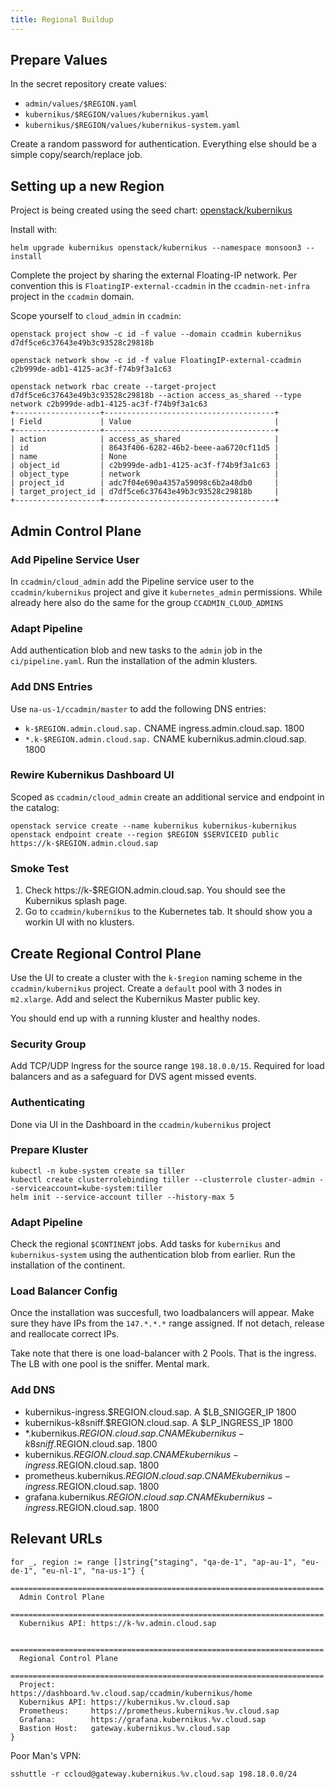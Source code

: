 ```yaml
---
title: Regional Buildup 
---
```


## Prepare Values

In the secret repository create values:

  * `admin/values/$REGION.yaml`
  * `kubernikus/$REGION/values/kubernikus.yaml`
  * `kubernikus/$REGION/values/kubernikus-system.yaml`

Create a random password for authentication. Everything else should be a simple
copy/search/replace job.

## Setting up a new Region

Project is being created using the seed chart:
[openstack/kubernikus](https://github.com/sapcc/helm-charts/tree/master/openstack/kubernikus)

Install with:

```
helm upgrade kubernikus openstack/kubernikus --namespace monsoon3 --install
```

Complete the project by sharing the external Floating-IP network. Per
convention this is `FloatingIP-external-ccadmin` in the `ccadmin-net-infra`
project in the `ccadmin` domain.

Scope yourself to `cloud_admin` in `ccadmin`:

```
openstack project show -c id -f value --domain ccadmin kubernikus                                                                                                                    
d7df5ce6c37643e49b3c93528c29818b

openstack network show -c id -f value FloatingIP-external-ccadmin                                                                                                                   
c2b999de-adb1-4125-ac3f-f74b9f3a1c63

openstack network rbac create --target-project d7df5ce6c37643e49b3c93528c29818b --action access_as_shared --type network c2b999de-adb1-4125-ac3f-f74b9f3a1c63 
+-------------------+--------------------------------------+
| Field             | Value                                |
+-------------------+--------------------------------------+
| action            | access_as_shared                     |
| id                | 8643f406-6282-46b2-beee-aa6720cf11d5 |
| name              | None                                 |
| object_id         | c2b999de-adb1-4125-ac3f-f74b9f3a1c63 |
| object_type       | network                              |
| project_id        | adc7f04e690a4357a59098c6b2a48db0     |
| target_project_id | d7df5ce6c37643e49b3c93528c29818b     |
+-------------------+--------------------------------------+
```

## Admin Control Plane

### Add Pipeline Service User

In `ccadmin/cloud_admin` add the Pipeline service user to the
`ccadmin/kubernikus` project and give it `kubernetes_admin` permissions. While
already here also do the same for the group `CCADMIN_CLOUD_ADMINS`

### Adapt Pipeline

Add authentication blob and new tasks to the `admin` job in the
`ci/pipeline.yaml`. Run the installation of the admin klusters.

### Add DNS Entries

Use `na-us-1/ccadmin/master` to add the following DNS entries:

  * `k-$REGION.admin.cloud.sap.` CNAME	ingress.admin.cloud.sap.	1800
  * `*.k-$REGION.admin.cloud.sap.` CNAME	kubernikus.admin.cloud.sap. 1800

### Rewire Kubernikus Dashboard UI

Scoped as `ccadmin/cloud_admin` create an additional service and endpoint in
the catalog:

```
openstack service create --name kubernikus kubernikus-kubernikus
openstack endpoint create --region $REGION $SERVICEID public https://k-$REGION.admin.cloud.sap
```

### Smoke Test

  1. Check https://k-$REGION.admin.cloud.sap. You should see the Kubernikus splash
page.
  2. Go to `ccadmin/kubernikus` to the Kubernetes tab. It should show you
     a workin UI with no klusters.


## Create Regional Control Plane

Use the UI to create a cluster with the `k-$region` naming scheme in the
`ccadmin/kubernikus` project. Create a `default` pool with 3 nodes in
`m2.xlarge`. Add and select the Kubernikus Master public key.

You should end up with a running kluster and healthy nodes.

### Security Group

Add TCP/UDP Ingress for the source range `198.18.0.0/15`. Required for load
balancers and as a safeguard for DVS agent missed events.

### Authenticating

Done via UI in the Dashboard in the `ccadmin/kubernikus` project

### Prepare Kluster

```
kubectl -n kube-system create sa tiller
kubectl create clusterrolebinding tiller --clusterrole cluster-admin --serviceaccount=kube-system:tiller
helm init --service-account tiller --history-max 5
```

### Adapt Pipeline 

Check the regional `$CONTINENT` jobs. Add tasks for `kubernikus` and
`kubernikus-system` using the authentication blob from earlier. Run the
installation of the continent.

### Load Balancer Config

Once the installation was succesfull, two loadbalancers will appear. Make sure
they have IPs from the `147.*.*.*` range assigned. If not detach, release and
reallocate correct IPs.

Take note that there is one load-balancer with 2 Pools. That is the ingress.
The LB with one pool is the sniffer. Mental mark.

### Add DNS

  * kubernikus-ingress.$REGION.cloud.sap. A	$LB_SNIGGER_IP 1800
  * kubernikus-k8sniff.$REGION.cloud.sap. A $LP_INGRESS_IP 1800	
  * *.kubernikus.$REGION.cloud.sap.	CNAME	kubernikus-k8sniff.$REGION.cloud.sap.	1800	
  * kubernikus.$REGION.cloud.sap. CNAME	kubernikus-ingress.$REGION.cloud.sap.	1800	
  * prometheus.kubernikus.$REGION.cloud.sap.CNAME	kubernikus-ingress.$REGION.cloud.sap.	1800	
  * grafana.kubernikus.$REGION.cloud.sap. CNAME kubernikus-ingress.$REGION.cloud.sap.	1800	

## Relevant URLs

```
for _, region := range []string{"staging", "qa-de-1", "ap-au-1", "eu-de-1", "eu-nl-1", "na-us-1"} {
  ======================================================================
  Admin Control Plane
  ======================================================================
  Kubernikus API: https://k-%v.admin.cloud.sap

  ======================================================================
  Regional Control Plane
  ======================================================================
  Project:        https://dashboard.%v.cloud.sap/ccadmin/kubernikus/home
  Kubernikus API: https://kubernikus.%v.cloud.sap
  Prometheus:     https://prometheus.kubernikus.%v.cloud.sap
  Grafana:        https://grafana.kubernikus.%v.cloud.sap
  Bastion Host:   gateway.kubernikus.%v.cloud.sap
}
```

Poor Man's VPN:
```
sshuttle -r ccloud@gateway.kubernikus.%v.cloud.sap 198.18.0.0/24
```



